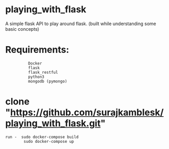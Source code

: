 # playing_with_flask
A simple flask API to play around flask. (built while understanding some basic concepts)

# Requirements: 
              Docker
              flask
              flask_restful
              python3
              mongodb (pymongo)

# clone "https://github.com/surajkamblesk/playing_with_flask.git"
    run -  sudo docker-compose build
            sudo docker-compose up
         
